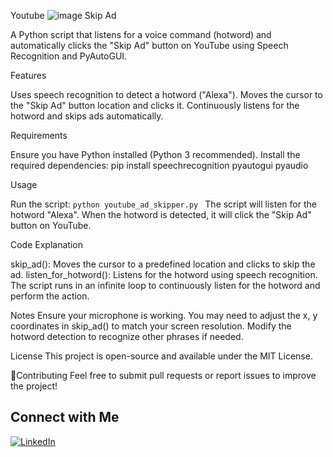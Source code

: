 Youtube ![image](https://github.com/user-attachments/assets/4a48020d-b9d1-4231-8571-53eef5113f0f) Skip Ad



A Python script that listens for a voice command (hotword) and automatically clicks the "Skip Ad" button on YouTube using Speech Recognition and PyAutoGUI.

Features

  Uses speech recognition to detect a hotword ("Alexa").
  Moves the cursor to the "Skip Ad" button location and clicks it.
  Continuously listens for the hotword and skips ads automatically.

Requirements
  
  Ensure you have Python installed (Python 3 recommended). Install the required dependencies:
  pip install speechrecognition pyautogui pyaudio

Usage

  Run the script:
    ```python youtube_ad_skipper.py ```
  The script will listen for the hotword "Alexa".
  When the hotword is detected, it will click the "Skip Ad" button on YouTube.

Code Explanation

  skip_ad(): Moves the cursor to a predefined location and clicks to skip the ad.
  listen_for_hotword(): Listens for the hotword using speech recognition.
  The script runs in an infinite loop to continuously listen for the hotword and perform the action.

Notes
  Ensure your microphone is working.
  You may need to adjust the x, y coordinates in skip_ad() to match your screen resolution.
  Modify the hotword detection to recognize other phrases if needed.

License
  This project is open-source and available under the MIT License.

🌟Contributing
  Feel free to submit pull requests or report issues to improve the project!

## Connect with Me  
[![LinkedIn](https://img.shields.io/badge/LinkedIn-Stalin%20K-blue?style=flat&logo=linkedin)](https://www.linkedin.com/in/k-stalin/)

